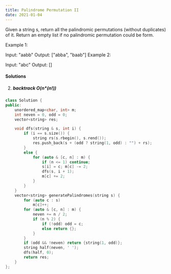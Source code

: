 ```yaml
---
title: Palindrome Permutation II
date: 2021-01-04
---
```

Given a string s, return all the palindromic permutations (without duplicates) of it. Return an empty list if no palindromic permutation could be form.

Example 1:

Input: "aabb"
Output: ["abba", "baab"]
Example 2:

Input: "abc"
Output: []


#### Solutions


2. ##### backtrack O(n*(n!))

```cpp
class Solution {
public:
    unordered_map<char, int> m;
    int neven = 0, odd = 0;
    vector<string> res;

    void dfs(string & s, int i) {
        if (i == s.size()) {
            string rs(s.rbegin(), s.rend());
            res.push_back(s + (odd ? string(1, odd) : "") + rs);
        }
        else {
            for (auto & [c, n] : m) {
                if (n <= 1) continue;
                s[i] = c; m[c] -= 2;
                dfs(s, i + 1);
                m[c] += 2;
            }
        }
    }
    vector<string> generatePalindromes(string s) {
        for (auto c : s)
            m[c]++;
        for (auto & [c, n] : m) {
            neven += n / 2;
            if (n % 2) {
                if (!odd) odd = c;
                else return {};
            }
        }
        if (odd && !neven) return {string(1, odd)};
        string half(neven, ' ');
        dfs(half, 0);
        return res;
    }
};
```